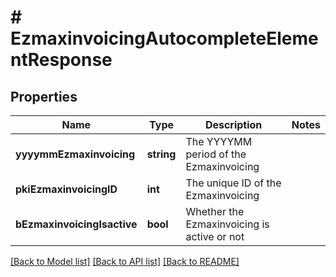 # # EzmaxinvoicingAutocompleteElementResponse

## Properties

Name | Type | Description | Notes
------------ | ------------- | ------------- | -------------
**yyyymmEzmaxinvoicing** | **string** | The YYYYMM period of the Ezmaxinvoicing |
**pkiEzmaxinvoicingID** | **int** | The unique ID of the Ezmaxinvoicing |
**bEzmaxinvoicingIsactive** | **bool** | Whether the Ezmaxinvoicing is active or not |

[[Back to Model list]](../../README.md#models) [[Back to API list]](../../README.md#endpoints) [[Back to README]](../../README.md)
